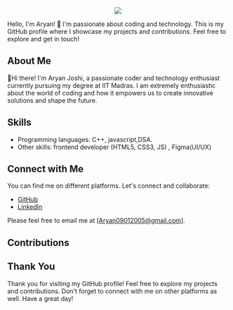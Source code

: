  <p align="center">
  <img src="https://capsule-render.vercel.app/api?text=Hey Everyone!🕹️&animation=fadeIn&type=waving&color=gradient&height=100"/>
</p>

Hello, I'm Aryan! 👋 I'm passionate about coding and technology. This is my GitHub profile where I showcase my projects and contributions. Feel free to explore and get in touch!

## About Me
  👋Hi there! I'm Aryan Joshi, a passionate coder and technology enthusiast currently pursuing my degree at IIT Madras. I am extremely enthusiastic about the world of coding and how it empowers us to create innovative solutions and shape the future.

 

## Skills

- Programming languages: C++, javascript,DSA.
- Other skills: frontend developer (HTML5, CSS3, JS) , Figma(UI/UX)

## Connect with Me

You can find me on different platforms. Let's connect and collaborate:

- [GitHub]( github.com/ARYANjoshi09)
- [LinkedIn](www.linkedin.com/in/aryan-joshi-magneta0901)
  

Please feel free to email me at [Aryan09012005@gmail.com].

## Contributions

 

 
## Thank You

Thank you for visiting my GitHub profile! Feel free to explore my projects and contributions. Don't forget to connect with me on other platforms as well. Have a great day!


<!---
ARYANjoshi09/ARYANjoshi09 is a ✨ special ✨ repository because its `README.md` (this file) appears on your GitHub profile.
You can click the Preview link to take a look at your changes.
--->
